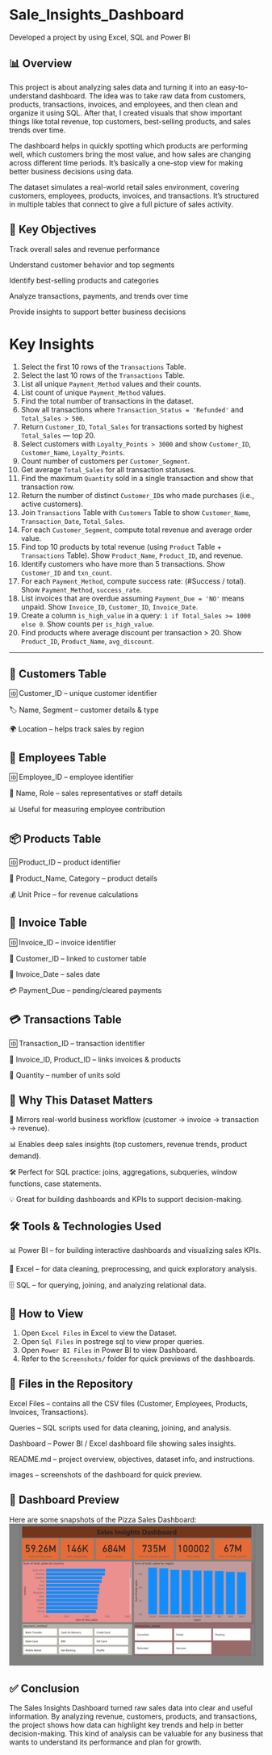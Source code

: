 # Sale_Insights_Dashboard
Developed a project by using Excel, SQL and Power BI

## 📊 Overview
This project is about analyzing sales data and turning it into an easy-to-understand dashboard. The idea was to take raw data from customers, products, transactions, invoices, and employees, and then clean and organize it using SQL. After that, I created visuals that show important things like total revenue, top customers, best-selling products, and sales trends over time.

The dashboard helps in quickly spotting which products are performing well, which customers bring the most value, and how sales are changing across different time periods. It’s basically a one-stop view for making better business decisions using data.

The dataset simulates a real-world retail sales environment, covering customers, employees, products, invoices, and transactions. It’s structured in multiple tables that connect to give a full picture of sales activity.

## 🎯 Key Objectives

Track overall sales and revenue performance

Understand customer behavior and top segments

Identify best-selling products and categories

Analyze transactions, payments, and trends over time

Provide insights to support better business decisions

# Key Insights

1. Select the first 10 rows of the `Transactions` Table.  
2. Select the last 10 rows of the `Transactions` Table.  
3. List all unique `Payment_Method` values and their counts.  
4. List count of unique `Payment_Method` values.  
5. Find the total number of transactions in the dataset.  
6. Show all transactions where `Transaction_Status = 'Refunded'` and `Total_Sales > 500`.  
7. Return `Customer_ID`, `Total_Sales` for transactions sorted by highest `Total_Sales` — top 20.  
8. Select customers with `Loyalty_Points > 3000` and show `Customer_ID`, `Customer_Name`, `Loyalty_Points`.  
9. Count number of customers per `Customer_Segment`.  
10. Get average `Total_Sales` for all transaction statuses.  
11. Find the maximum `Quantity` sold in a single transaction and show that transaction row.  
12. Return the number of distinct `Customer_ID`s who made purchases (i.e., active customers).  
13. Join `Transactions` Table with `Customers` Table to show `Customer_Name`, `Transaction_Date`, `Total_Sales`.  
14. For each `Customer_Segment`, compute total revenue and average order value.  
15. Find top 10 products by total revenue (using `Product` Table + `Transactions` Table). Show `Product_Name`, `Product_ID`, and revenue.  
16. Identify customers who have more than 5 transactions. Show `Customer_ID` and `txn_count`.  
17. For each `Payment_Method`, compute success rate: (#Success / total). Show `Payment_Method`, `success_rate`.  
18. List invoices that are overdue assuming `Payment_Due = 'NO'` means unpaid. Show `Invoice_ID`, `Customer_ID`, `Invoice_Date`.  
19. Create a column `is_high_value` in a query: `1 if Total_Sales >= 1000 else 0`. Show counts per `is_high_value`.  
20. Find products where average discount per transaction > 20. Show `Product_ID`, `Product_Name`, `avg_discount`.  

---
## 👥 Customers Table

🆔 Customer_ID – unique customer identifier

🏷️ Name, Segment – customer details & type

🌍 Location – helps track sales by region

## 👔 Employees Table

🆔 Employee_ID – employee identifier

🙍 Name, Role – sales representatives or staff details

📊 Useful for measuring employee contribution

## 📦 Products Table

🆔 Product_ID – product identifier

📝 Product_Name, Category – product details

💰 Unit Price – for revenue calculations

## 🧾 Invoice Table

🆔 Invoice_ID – invoice identifier

👥 Customer_ID – linked to customer table

📅 Invoice_Date – sales date

💳 Payment_Due – pending/cleared payments

## 💳 Transactions Table

🆔 Transaction_ID – transaction identifier

🔗 Invoice_ID, Product_ID – links invoices & products

🔢 Quantity – number of units sold

## 🎯 Why This Dataset Matters

🔄 Mirrors real-world business workflow (customer → invoice → transaction → revenue).

📊 Enables deep sales insights (top customers, revenue trends, product demand).

🛠️ Perfect for SQL practice: joins, aggregations, subqueries, window functions, case statements.

💡 Great for building dashboards and KPIs to support decision-making.

## 🛠️ Tools & Technologies Used

📊 Power BI – for building interactive dashboards and visualizing sales KPIs.

📑 Excel – for data cleaning, preprocessing, and quick exploratory analysis.

🗄️ SQL – for querying, joining, and analyzing relational data.

## 📝 How to View
1. Open `Excel Files` in Excel to view the Dataset.
2. Open `Sql Files` in postrege sql to view proper queries.
3. Open `Power BI Files` in Power BI to view Dashboard.
4. Refer to the `Screenshots/` folder for quick previews of the dashboards. 

## 📂 Files in the Repository

Excel Files – contains all the CSV files (Customer, Employees, Products, Invoices, Transactions).

Queries – SQL scripts used for data cleaning, joining, and analysis.

Dashboard – Power BI / Excel dashboard file showing sales insights.

README.md – project overview, objectives, dataset info, and instructions.

images – screenshots of the dashboard for quick preview.

## 📸 Dashboard Preview
Here are some snapshots of the Pizza Sales Dashboard:
![image alt](https://github.com/Mayank-that/Sale_Insights_Dashboard/blob/main/Screenshot%20(383).png)

## ✅ Conclusion

The Sales Insights Dashboard turned raw sales data into clear and useful information. By analyzing revenue, customers, products, and transactions, the project shows how data can highlight key trends and help in better decision-making. This kind of analysis can be valuable for any business that wants to understand its performance and plan for growth.



